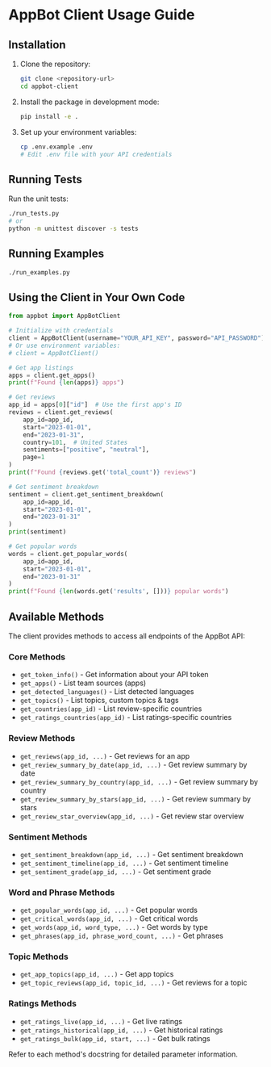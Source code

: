 # AppBot Client Usage Guide

## Installation

1. Clone the repository:
   ```bash
   git clone <repository-url>
   cd appbot-client
   ```

2. Install the package in development mode:
   ```bash
   pip install -e .
   ```

3. Set up your environment variables:
   ```bash
   cp .env.example .env
   # Edit .env file with your API credentials
   ```

## Running Tests

Run the unit tests:
```bash
./run_tests.py
# or
python -m unittest discover -s tests
```

## Running Examples

```bash
./run_examples.py
```

## Using the Client in Your Own Code

```python
from appbot import AppBotClient

# Initialize with credentials
client = AppBotClient(username="YOUR_API_KEY", password="API_PASSWORD")
# Or use environment variables:
# client = AppBotClient()

# Get app listings
apps = client.get_apps()
print(f"Found {len(apps)} apps")

# Get reviews
app_id = apps[0]["id"]  # Use the first app's ID
reviews = client.get_reviews(
    app_id=app_id,
    start="2023-01-01",
    end="2023-01-31",
    country=101,  # United States
    sentiments=["positive", "neutral"],
    page=1
)
print(f"Found {reviews.get('total_count')} reviews")

# Get sentiment breakdown
sentiment = client.get_sentiment_breakdown(
    app_id=app_id,
    start="2023-01-01",
    end="2023-01-31"
)
print(sentiment)

# Get popular words
words = client.get_popular_words(
    app_id=app_id,
    start="2023-01-01",
    end="2023-01-31"
)
print(f"Found {len(words.get('results', []))} popular words")
```

## Available Methods

The client provides methods to access all endpoints of the AppBot API:

### Core Methods
- `get_token_info()` - Get information about your API token
- `get_apps()` - List team sources (apps)
- `get_detected_languages()` - List detected languages
- `get_topics()` - List topics, custom topics & tags
- `get_countries(app_id)` - List review-specific countries
- `get_ratings_countries(app_id)` - List ratings-specific countries

### Review Methods
- `get_reviews(app_id, ...)` - Get reviews for an app
- `get_review_summary_by_date(app_id, ...)` - Get review summary by date
- `get_review_summary_by_country(app_id, ...)` - Get review summary by country
- `get_review_summary_by_stars(app_id, ...)` - Get review summary by stars
- `get_review_star_overview(app_id, ...)` - Get review star overview

### Sentiment Methods
- `get_sentiment_breakdown(app_id, ...)` - Get sentiment breakdown
- `get_sentiment_timeline(app_id, ...)` - Get sentiment timeline
- `get_sentiment_grade(app_id, ...)` - Get sentiment grade

### Word and Phrase Methods
- `get_popular_words(app_id, ...)` - Get popular words
- `get_critical_words(app_id, ...)` - Get critical words
- `get_words(app_id, word_type, ...)` - Get words by type
- `get_phrases(app_id, phrase_word_count, ...)` - Get phrases

### Topic Methods
- `get_app_topics(app_id, ...)` - Get app topics
- `get_topic_reviews(app_id, topic_id, ...)` - Get reviews for a topic

### Ratings Methods
- `get_ratings_live(app_id, ...)` - Get live ratings
- `get_ratings_historical(app_id, ...)` - Get historical ratings
- `get_ratings_bulk(app_id, start, ...)` - Get bulk ratings

Refer to each method's docstring for detailed parameter information.